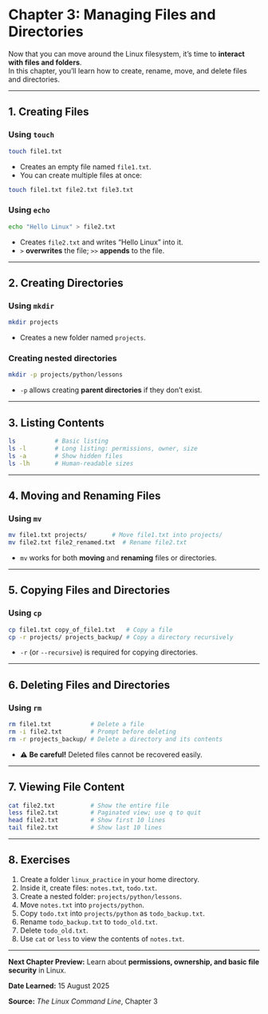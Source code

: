 # Chapter 3: Managing Files and Directories

Now that you can move around the Linux filesystem, it’s time to **interact with files and folders**.  
In this chapter, you’ll learn how to create, rename, move, and delete files and directories.

---

## 1. Creating Files

### Using `touch`

```bash
touch file1.txt
```

- Creates an empty file named `file1.txt`.
- You can create multiple files at once:

```bash
touch file1.txt file2.txt file3.txt
```

### Using `echo`

```bash
echo "Hello Linux" > file2.txt
```

- Creates `file2.txt` and writes “Hello Linux” into it.
- `>` **overwrites** the file; `>>` **appends** to the file.

---

## 2. Creating Directories

### Using `mkdir`

```bash
mkdir projects
```

- Creates a new folder named `projects`.

### Creating nested directories

```bash
mkdir -p projects/python/lessons
```

- `-p` allows creating **parent directories** if they don’t exist.

---

## 3. Listing Contents

```bash
ls           # Basic listing
ls -l        # Long listing: permissions, owner, size
ls -a        # Show hidden files
ls -lh       # Human-readable sizes
```

---

## 4. Moving and Renaming Files

### Using `mv`

```bash
mv file1.txt projects/       # Move file1.txt into projects/
mv file2.txt file2_renamed.txt  # Rename file2.txt
```

- `mv` works for both **moving** and **renaming** files or directories.

---

## 5. Copying Files and Directories

### Using `cp`

```bash
cp file1.txt copy_of_file1.txt   # Copy a file
cp -r projects/ projects_backup/ # Copy a directory recursively
```

- `-r` (or `--recursive`) is required for copying directories.

---

## 6. Deleting Files and Directories

### Using `rm`

```bash
rm file1.txt           # Delete a file
rm -i file2.txt        # Prompt before deleting
rm -r projects_backup/ # Delete a directory and its contents
```

- ⚠️ **Be careful!** Deleted files cannot be recovered easily.

---

## 7. Viewing File Content

```bash
cat file2.txt          # Show the entire file
less file2.txt         # Paginated view; use q to quit
head file2.txt         # Show first 10 lines
tail file2.txt         # Show last 10 lines
```

---

## 8. Exercises

1. Create a folder `linux_practice` in your home directory.
2. Inside it, create files: `notes.txt`, `todo.txt`.
3. Create a nested folder: `projects/python/lessons`.
4. Move `notes.txt` into `projects/python`.
5. Copy `todo.txt` into `projects/python` as `todo_backup.txt`.
6. Rename `todo_backup.txt` to `todo_old.txt`.
7. Delete `todo_old.txt`.
8. Use `cat` or `less` to view the contents of `notes.txt`.

---

**Next Chapter Preview:** Learn about **permissions, ownership, and basic file security** in Linux.

**Date Learned:** 15 August 2025

**Source:** _The Linux Command Line_, Chapter 3

